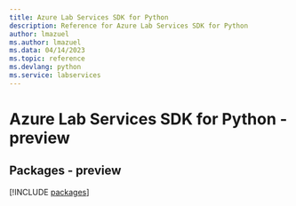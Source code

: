 ```yaml
---
title: Azure Lab Services SDK for Python
description: Reference for Azure Lab Services SDK for Python
author: lmazuel
ms.author: lmazuel
ms.data: 04/14/2023
ms.topic: reference
ms.devlang: python
ms.service: labservices
---
```

# Azure Lab Services SDK for Python - preview
## Packages - preview
[!INCLUDE [packages](lab-services-index.md)]